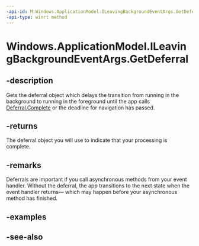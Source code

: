 ```yaml
---
-api-id: M:Windows.ApplicationModel.ILeavingBackgroundEventArgs.GetDeferral
-api-type: winrt method
---
```


<!-- Method syntax
public Windows.Foundation.Deferral GetDeferral()
-->

# Windows.ApplicationModel.ILeavingBackgroundEventArgs.GetDeferral

## -description
Gets the deferral object which delays the transition from running in the background to running in the foreground until the app calls [Deferral.Complete](../windows.foundation/deferral_complete_1807836922.md) or the deadline for navigation has passed.

## -returns
The deferral object you will use to indicate that your processing is complete.

## -remarks
Deferrals are important if you call asynchronous methods from your event handler. Without the deferral, the app transitions to the next state when the event handler returns— which may happen before your asynchronous method has finished.

## -examples

## -see-also
